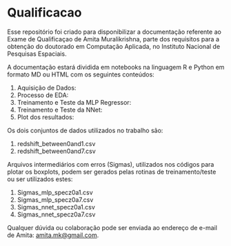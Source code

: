 # Qualificacao

Esse repositório foi criado para disponibilizar a documentação referente ao Exame de Qualificaçao de Amita Muralikrishna, 
parte dos requisitos para a obtenção do doutorado em Computação Aplicada, no Instituto Nacional de Pesquisas Espaciais.

A documentação estará dividida em notebooks na linguagem R e Python em formato MD ou HTML com os seguintes conteúdos:
1) Aquisição de Dados:
2) Processo de EDA:
3) Treinamento e Teste da MLP Regressor:
4) Treinamento e Teste da NNet:
5) Plot dos resultados:

Os dois conjuntos de dados utilizados no trabalho são:
1) redshift_between0and1.csv
2) redshift_between0and7.csv

Arquivos intermediários com erros (Sigmas), utilizados nos códigos para plotar os boxplots, podem ser gerados pelas rotinas de treinamento/teste ou ser utilizados estes:
1) Sigmas_mlp_specz0a1.csv
2) Sigmas_mlp_specz0a7.csv
3) Sigmas_nnet_specz0a1.csv
4) Sigmas_nnet_specz0a7.csv

Qualquer dúvida ou colaboração pode ser enviada ao endereço de e-mail de Amita: amita.mk@gmail.com.
